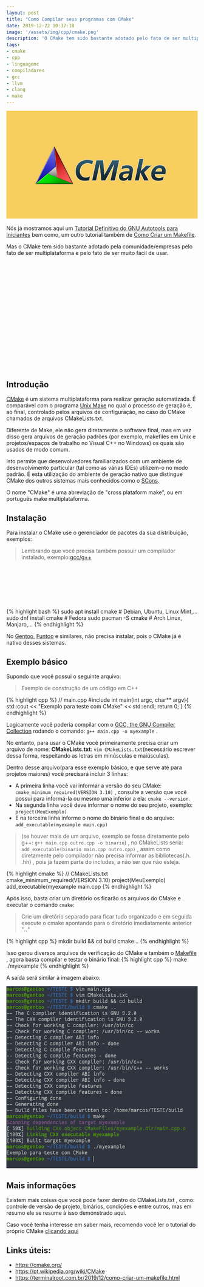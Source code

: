 ```yaml
---
layout: post
title: "Como Compilar seus programas com CMake"
date: 2019-12-22 10:37:18
image: '/assets/img/cpp/cmake.png'
description: 'O CMake tem sido bastante adotado pelo fato de ser multiplataforma e fácil de usar.'
tags:
- cmake
- cpp
- linguagemc
- compiladores
- gcc
- llvm
- clang
- make
---
```


![Como Compilar seus programas com CMake](/assets/img/cpp/cmake.png)

Nós já mostramos aqui um [Tutorial Definitivo do GNU Autotools para Iniciantes](https://terminalroot.com.br/2019/12/tutorial-definitivo-do-gnu-autotools-para-iniciantes.html) bem como, um outro tutorial também de [Como Criar um Makefile](https://terminalroot.com.br/2019/12/como-criar-um-makefile.html).

Mas o CMake tem sido bastante adotado pela comunidade/empresas pelo fato de ser multiplataforma e pelo fato de ser muito fácil de usar.

<!-- QUADRADO -->
<script async src="//pagead2.googlesyndication.com/pagead/js/adsbygoogle.js"></script>
<ins class="adsbygoogle"
style="display:inline-block;width:336px;height:280px"
data-ad-client="ca-pub-2838251107855362"
data-ad-slot="5351066970"></ins>
<script>
(adsbygoogle = window.adsbygoogle || []).push({});
</script>

## Introdução
[CMake](https://cmake.org/) é um sistema multiplataforma para realizar geração automatizada. É comparável com o programa [Unix Make](https://terminalroot.com.br/2019/12/como-criar-um-makefile.html) no qual o processo de geração é, ao final, controlado pelos arquivos de configuração, no caso do CMake chamados de arquivos CMakeLists.txt.

Diferente de Make, ele não gera diretamente o software final, mas em vez disso gera arquivos de geração padrões (por exemplo, makefiles em Unix e projetos/espaços de trabalho no Visual C++ no Windows) os quais são usados de modo comum.

Isto permite que desenvolvedores familiarizados com um ambiente de desenvolvimento particular (tal como as várias IDEs) utilizem-o no modo padrão. É esta utilização do ambiente de geração nativo que distingue CMake dos outros sistemas mais conhecidos como o [SCons](https://en.wikipedia.org/wiki/SCons).

O nome "CMake" é uma abreviação de "cross plataform make", ou em português make multiplataforma.

## Instalação
Para instalar o CMake use o gerenciador de pacotes da sua distribuição, exemplos:
> Lembrando que você precisa também possuir um compilador instalado, exemplo:[gcc/g++](https://gcc.gnu.org/)

<!-- MINI ANÚNCIO -->
<script async src="//pagead2.googlesyndication.com/pagead/js/adsbygoogle.js"></script>
<!-- Games Root -->
<ins class="adsbygoogle"
style="display:inline-block;width:730px;height:95px"
data-ad-client="ca-pub-2838251107855362"
data-ad-slot="5351066970"></ins>
<script>
(adsbygoogle = window.adsbygoogle || []).push({});
</script>

{% highlight bash %}
sudo apt install cmake # Debian, Ubuntu, Linux Mint,...
sudo dnf install cmake # Fedora
sudo pacman -S cmake # Arch Linux, Manjaro,...
{% endhighlight %}

No [Gentoo](https://terminalroot.com.br/2019/02/como-instalar-o-gentoo-linux-em-dual-boot-com-o-ubuntu.html), [Funtoo](https://terminalroot.com.br/2018/10/como-instalar-o-funtoo-pelo-ubuntu-ou-linux-mint.html) e similares, não precisa instalar, pois o CMake já é nativo desses sistemas.

## Exemplo básico
Supondo que você possui o seguinte arquivo:
> Exemplo de construção de um código em C++

{% highlight cpp %}
// main.cpp
#include <iostream>
int main(int argc, char** argv){
    std::cout << "Exemplo para teste com CMake" << std::endl;
    return 0;
}
{% endhighlight %}

Logicamente você poderia compilar com o [GCC, the GNU Compiler Collection](https://gcc.gnu.org/) rodando o comando: `g++ main.cpp -o myexample` .

No entanto, para usar o CMake você primeiramente precisa criar um arquivo de nome: **CMakeLists.txt**: `vim CMakeLists.txt`(necessário escrever dessa forma, respeitando as letras em minúsculas e maiúsculas).

Dentro desse arquivo(para esse exemplo básico, e que serve até para projetos maiores) você precisará incluir 3 linhas:
+ A primeira linha você vai informar a versão do seu CMake: `cmake_minimum_required(VERSION 3.10)` , consulte a versão que você possui para informá-la ou mesmo uma inferior a ela: `cmake --version`.
+ Na segunda linha você deve informar o nome do seu projeto, exemplo: `project(MeuExemplo)`
+ E na terceira linha informe o nome do binário final e do arquivo: `add_executable(myexample main.cpp)`
> (se houver mais de um arquivo, exemplo se fosse diretamente pelo g++: `g++ main.cpp outro.cpp -o binario`) , no CMakeLists seria: `add_executable(binario main.cpp outro.cpp)` , assim como diretamente pelo compilador não precisa informar as bibliotecas(.h. .hh) , pois já fazem parte do includes, a não ser que não esteja.

{% highlight cmake %}
// CMakeLists.txt
cmake_minimum_required(VERSION 3.10)
project(MeuExemplo)
add_executable(myexample main.cpp
{% endhighlight %}

Após isso, basta criar um diretório os ficarão os arquivos do CMake e executar o comando `cmake`:
> Crie um diretório separado para ficar tudo organizado e em seguida execute o cmake apontando para o diretório imediatamente anterior "**..**"

<!-- RETANGULO LARGO 2 -->
<script async src="//pagead2.googlesyndication.com/pagead/js/adsbygoogle.js"></script>
<ins class="adsbygoogle"
style="display:block; text-align:center;"
data-ad-layout="in-article"
data-ad-format="fluid"
data-ad-client="ca-pub-2838251107855362"
data-ad-slot="8549252987"></ins>
<script>
(adsbygoogle = window.adsbygoogle || []).push({});
</script>

{% highlight cpp %}
mkdir build && cd build
cmake ..
{% endhighlight %}

Isso gerou diversos arquivos de verificação do CMake e também o [Makefile](https://terminalroot.com.br/2019/12/como-criar-um-makefile.html) , agora basta compilar e testar o binário final:
{% highlight cpp %}
make
./myexample
{% endhighlight %}

A saída será similar à imagem abaixo:

![Exemplo do CMake](/assets/img/cpp/exemplo-cmake.png)

## Mais informações

Existem mais coisas que você pode fazer dentro do CMakeLists.txt , como: controle de versão de projeto, binários, condições e entre outros, mas em resumo ele se resume à isso demonstrado aqui.

Caso você tenha interesse em saber mais, recomendo você ler o tutorial do próprio CMake [clicando aqui](https://cmake.org/cmake/help/latest/guide/tutorial/index.html)

## Links úteis:
+ <https://cmake.org/>
+ <https://pt.wikipedia.org/wiki/CMake>
+ <https://terminalroot.com.br/2019/12/como-criar-um-makefile.html>
